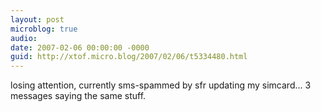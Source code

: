 ```yaml
---
layout: post
microblog: true
audio: 
date: 2007-02-06 00:00:00 -0000
guid: http://xtof.micro.blog/2007/02/06/t5334480.html
---
```

losing attention, currently sms-spammed by sfr updating my simcard...  3 messages saying the same stuff. 
